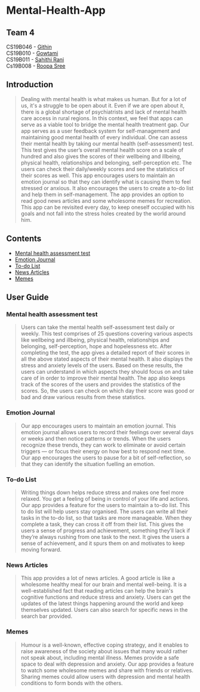 # Mental-Health-App
## Team 4
CS19B046 - [Githin](https://github.com/GithinGeorge2k1)\
CS19B010 - [Gowtami](https://github.com/CS19B010Gowtami)\
CS19B011 - [Sahithi Rani](https://github.com/SahithiRani)\
Cs19B008 - [Roopa Sree](https://github.com/roopasree123)
## Introduction
>Dealing with mental health is what makes us human. But for a lot of us, it's a struggle to be open about it. Even if we are open about it, there is a global shortage of psychiatrists and lack of mental health care access in rural regions. In this context, we feel that apps can serve as a viable tool to bridge the mental health treatment gap.
Our app serves as a user feedback system for self-management and maintaining good mental health of every individual. One can assess their mental health by taking our mental health (self-assessment) test. This test gives the user’s overall mental health score on a scale of hundred and also gives the scores of their wellbeing and illbeing, physical health, relationships and belonging, self-perception etc. The users can check their daily/weekly scores and see the statistics of their scores as well. This app encourages users to maintain an emotion journal so that they can identify what is causing them to feel stressed or anxious. It also encourages the users to create a to-do list and help them in self-management. The app provides an option to read good news articles and some wholesome memes for recreation. This app can be revisited every day, to keep oneself occupied with his goals and not fall into the stress holes created by the world around him.
## Contents

- [Mental health assessment test](#mental-health-assessment-test)
- [Emotion Journal](#emotion-journal)
- [To-do List](#to-do-list)
- [News Articles](#news-articles)
- [Memes](#memes)

## User Guide

### Mental health assessment test
> Users can take the mental health self-assessment test daily or weekly. This test comprises of 25 questions covering various aspects like wellbeing and illbeing, physical health, relationships and belonging, self-perception, hope and hopelessness etc. After completing the test, the app gives a detailed report of their scores in all the above stated aspects of their mental health. It also displays the stress and anxiety levels of the users. Based on these results, the users can understand in which aspects they should focus on and take care of in order to improve their mental health. The app also keeps track of the scores of the users and provides the statistics of the scores. So, the users can check on which day their score was good or bad and draw various results from these statistics.

### Emotion Journal
> Our app encourages users to maintain an emotion journal. This emotion journal allows users to record their feelings over several days or weeks and then notice patterns or trends. When the users recognize these trends, they can work to eliminate or avoid certain triggers — or focus their energy on how best to respond next time. Our app encourages the users to pause for a bit of self-reflection, so that they can identify the situation fuelling an emotion.

### To-do List
> Writing things down helps reduce stress and makes one feel more relaxed. You get a feeling of being in control of your life and actions. Our app provides a feature for the users to maintain a to-do list. This to do list will help users stay organised. The users can write all their tasks in the to-do list, so that tasks are more manageable. When they complete a task, they can cross it off from their list. This gives the users a sense of progress and achievement, something they’ll lack if they’re always rushing from one task to the next. It gives the users a sense of achievement,  and it spurs them on and motivates to keep moving forward.

### News Articles
> This app provides a lot of news articles. A good article is like a wholesome healthy meal for our brain and mental well-being. It is a well-established fact that reading articles can help the brain's cognitive functions and reduce stress and anxiety. Users can get the updates of the latest things happening around the world and keep themselves updated. Users can also search for specific news in the search bar provided.

### Memes
> Humour is a well-known, effective coping strategy, and it enables to raise awareness of the society about issues that many would rather not speak about, including mental illness. Memes provide a safe space to deal with depression and anxiety. Our app provides a feature to watch some wholesome memes and share with friends or relatives. Sharing memes could allow users with depression and mental health conditions to form bonds with the others.


